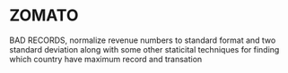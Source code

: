# ZOMATO
BAD RECORDS, normalize revenue numbers to standard format  and two standard deviation along with some other staticital techniques  for finding which country have maximum record and transation
